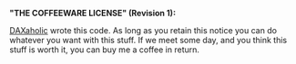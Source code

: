 **"THE COFFEEWARE LICENSE" (Revision 1):**

[DAXaholic][1] wrote this code. As long as you retain this notice you
can do whatever you want with this stuff. If we meet some day, and you think 
this stuff is worth it, you can buy me a coffee in return. 

  [1]: https://github.com/daxaholic